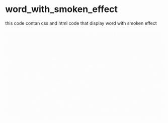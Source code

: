 # word_with_smoken_effect

this code contan css and html code that display word with smoken effect 


<img align="right" alt="GIF" src="https://github.com/ZainabNadeem/word_with_smoken_effect/blob/main/assets/Smoken.gif" />
